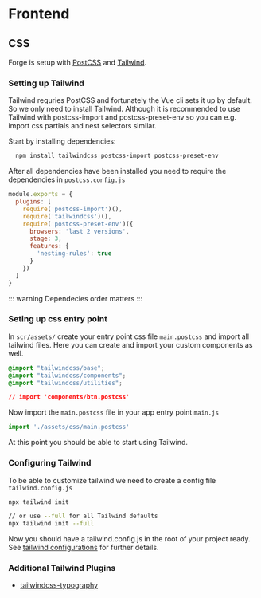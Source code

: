 # Frontend

## CSS
Forge is setup with [PostCSS](https://postcss.org/) and [Tailwind](https://tailwindcss.com/).

### Setting up Tailwind
Tailwind requries PostCSS and fortunately the Vue cli sets it up by default. So we only need to install Tailwind. Although it is recommended to use Tailwind with postcss-import and postcss-preset-env so you can e.g. import css partials and nest selectors similar.

Start by installing dependencies:
```bash
  npm install tailwindcss postcss-import postcss-preset-env
```

After all dependencies have been installed you need to require the dependencies in  `postcss.config.js`
```js
module.exports = {
  plugins: [
    require('postcss-import')(),
    require('tailwindcss')(),
    require('postcss-preset-env')({
      browsers: 'last 2 versions',
      stage: 3,
      features: {
        'nesting-rules': true
      }
    })
  ]
}
```

::: warning
Dependecies order matters
:::

### Seting up css entry point
In `scr/assets/` create your entry point css file `main.postcss` and import all tailwind files. Here you can create and import your custom components as well.

```css
@import "tailwindcss/base";
@import "tailwindcss/components";
@import "tailwindcss/utilities";

// import 'components/btn.postcss'
```

Now import the `main.postcss` file in your app entry point `main.js`
```js
import './assets/css/main.postcss'
```

At this point you should be able to start using Tailwind.

### Configuring Tailwind
To be able to customize tailwind we need to create a config file `tailwind.config.js`

```bash
npx tailwind init

// or use --full for all Tailwind defaults
npx tailwind init --full
```

Now you should have a tailwind.config.js in the root of your project ready. See [tailwind configurations](https://tailwindcss.com/docs/configuration/) for further details.

### Additional Tailwind Plugins
- [tailwindcss-typography](https://github.com/benface/tailwindcss-typography)
